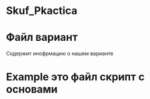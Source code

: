 # Skuf_Pkactica

# Файл вариант

Содержит инофрмацию о нашем варианте

# Example это файл скрипт с основами
